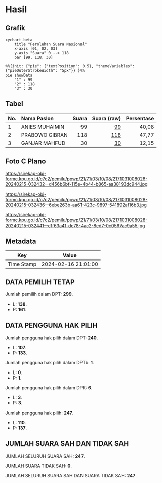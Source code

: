 # Hasil

## Grafik

```mermaid
xychart-beta
    title "Perolehan Suara Nasional"
    x-axis [01, 02, 03]
    y-axis "Suara" 0 --> 118
    bar [99, 118, 30]
```

```mermaid
%%{init: {"pie": {"textPosition": 0.5}, "themeVariables": {"pieOuterStrokeWidth": "5px"}} }%%
pie showData
    "1" : 99
    "2" : 118
    "3" : 30
```

## Tabel

| No. | Nama Paslon    | Suara | Suara (raw) | Persentase |
|:--- |:-------------- | -----:| -----------:| ----------:|
| 1   | ANIES MUHAIMIN | 99    | [99][p-1]   | 40,08      |
| 2   | PRABOWO GIBRAN | 118   | [118][p-2]  | 47,77      |
| 3   | GANJAR MAHFUD  | 30    | [30][p-3]   | 12,15      |


[p-1]: https://github.com/gigit-pemilu/pemilu-2024/blob/main/pilpres/hitung-suara/sub/21-kepulauan-riau/sub/71-kota-batam/sub/03-sekupang/sub/1008-patam-lestari/sub/028-tps/sub/paslon-1.txt
[p-2]: https://github.com/gigit-pemilu/pemilu-2024/blob/main/pilpres/hitung-suara/sub/21-kepulauan-riau/sub/71-kota-batam/sub/03-sekupang/sub/1008-patam-lestari/sub/028-tps/sub/paslon-2.txt
[p-3]: https://github.com/gigit-pemilu/pemilu-2024/blob/main/pilpres/hitung-suara/sub/21-kepulauan-riau/sub/71-kota-batam/sub/03-sekupang/sub/1008-patam-lestari/sub/028-tps/sub/paslon-3.txt

## Foto C Plano

https://sirekap-obj-formc.kpu.go.id/c7c2/pemilu/ppwp/21/71/03/10/08/2171031008028-20240215-032432--d456b6bf-115e-4b44-b865-aa38193dc944.jpg

https://sirekap-obj-formc.kpu.go.id/c7c2/pemilu/ppwp/21/71/03/10/08/2171031008028-20240215-032436--6ebe263b-aa61-423c-9897-541892af16b3.jpg

https://sirekap-obj-formc.kpu.go.id/c7c2/pemilu/ppwp/21/71/03/10/08/2171031008028-20240215-032441--c1f63a41-dc78-4ac2-8ed7-0c0567ac9a55.jpg


## Metadata

| Key        | Value               |
| ---------- | ------------------- |
| Time Stamp | 2024-02-16 21:01:00 |


## DATA PEMILIH TETAP

Jumlah pemilih dalam DPT: **299**.
 * L: **138**.
 * P: **161**.

## DATA PENGGUNA HAK PILIH

Jumlah pengguna hak pilih dalam DPT: **240**.
 * L: **107**.
 * P: **133**.

Jumlah pengguna hak pilih dalam DPTb: **1**.
 * L: **0**.
 * P: **1**.

Jumlah pengguna hak pilih dalam DPK: **6**.
 * L: **3**.
 * P: **3**.

Jumlah pengguna hak pilih: **247**.
 * L: **110**.
 * P: **137**.

## JUMLAH SUARA SAH DAN TIDAK SAH

JUMLAH SELURUH SUARA SAH: **247**.

JUMLAH SUARA TIDAK SAH: **0**.

JUMLAH SELURUH SUARA SAH DAN SUARA TIDAK SAH: **247**.



